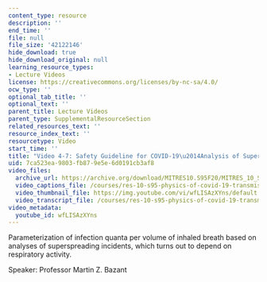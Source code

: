 ```yaml
---
content_type: resource
description: ''
end_time: ''
file: null
file_size: '42122146'
hide_download: true
hide_download_original: null
learning_resource_types:
- Lecture Videos
license: https://creativecommons.org/licenses/by-nc-sa/4.0/
ocw_type: ''
optional_tab_title: ''
optional_text: ''
parent_title: Lecture Videos
parent_type: SupplementalResourceSection
related_resources_text: ''
resource_index_text: ''
resourcetype: Video
start_time: ''
title: "Video 4-7: Safety Guideline for COVID-19\u2014Analysis of Superspreading Events"
uid: 7ca523ea-9803-fb87-9e5e-6d0191cb3af8
video_files:
  archive_url: https://archive.org/download/MITRES10.S95F20/MITRES_10_S95F20_0407_300k.mp4
  video_captions_file: /courses/res-10-s95-physics-of-covid-19-transmission-fall-2020/bb89c0e465205a7296e3c2f5143ac65c_wfLISAzXYns.vtt
  video_thumbnail_file: https://img.youtube.com/vi/wfLISAzXYns/default.jpg
  video_transcript_file: /courses/res-10-s95-physics-of-covid-19-transmission-fall-2020/a7ffa2f26fd31e6c285e8dc35a63e387_wfLISAzXYns.pdf
video_metadata:
  youtube_id: wfLISAzXYns
---
```


Parameterization of infection quanta per volume of inhaled breath based on analyses of superspreading incidents, which turns out to depend on respiratory activity.

Speaker: Professor Martin Z. Bazant

